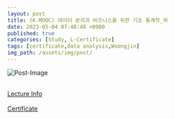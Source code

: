 ```yaml
---
layout: post
title: (K-MOOC) 데이터 분석과 비즈니스를 위한 기초 통계학_하
date: 2023-05-04 07:48:48 +0900
published: true
categories: [Study, L-Certificate]
tags: [certificate,data analysis,Woongjin]
img_path: /assets/img/post/
---
```


![Post-Image](CERTIFICATE-basic_statistics_for_data_business2.png)
<br><br>

[Lecture Info](http://www.kmooc.kr/courses/course-v1:WJTB+WJTB21+2023_01/course/)
<br><br>
[Certificate](http://www.kmooc.kr/certificates/02c3f600b4ee4bb99e444dde987de857)